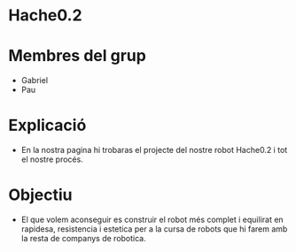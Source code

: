 # Hache0.2

#  Membres del grup
- Gabriel
- Pau

#  Explicació
- En la nostra pagina hi trobaras el projecte del nostre robot Hache0.2 i tot el nostre procés.
#  Objectiu
- El que volem aconseguir es construir el robot més complet i equilirat en rapidesa, resistencia i estetica per a la cursa de robots que hi farem amb la resta de companys de robotica.
